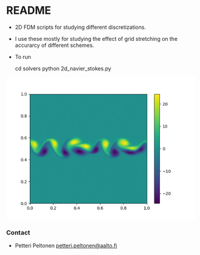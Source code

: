 # README #

* 2D FDM scripts for studying different discretizations.
* I use these mostly for studying the effect of grid stretching on the accurarcy of different schemes.
* To run 

    cd solvers
    python 2d_navier_stokes.py

![Example image](./example.png)

### Contact ###

* Petteri Peltonen petteri.peltonen@aalto.fi
